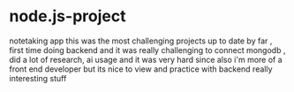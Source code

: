 # node.js-project
notetaking app
this was the most challenging projects up to date by far , first time doing backend and it was really challenging to connect mongodb , did a lot of research, ai usage and it was very hard since also i'm more of  a front end developer but its nice to view and practice with backend really interesting stuff 
